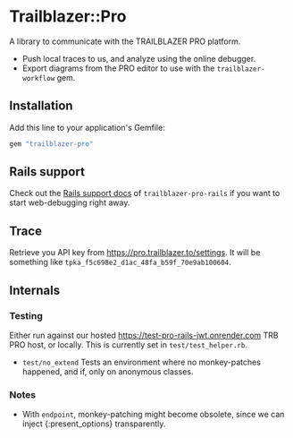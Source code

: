 # Trailblazer::Pro

A library to communicate with the TRAILBLAZER PRO platform.

* Push local traces to us, and analyze using the online debugger.
* Export diagrams from the PRO editor to use with the `trailblazer-workflow` gem.

## Installation

Add this line to your application's Gemfile:

```ruby
gem "trailblazer-pro"
```

## Rails support

Check out the [Rails support docs](https://trailblazer.to/2.1/docs/pro) of `trailblazer-pro-rails` if you want to start web-debugging right away.

## Trace

Retrieve you API key from https://pro.trailblazer.to/settings.
It will be something like `tpka_f5c698e2_d1ac_48fa_b59f_70e9ab100604`.

## Internals

### Testing

Either run against our hosted https://test-pro-rails-jwt.onrender.com TRB PRO host, or locally. This is currently set in `test/test_helper.rb`.


* `test/no_extend` Tests an environment where no monkey-patches happened, and if, only on anonymous classes.

### Notes

* With `endpoint`, monkey-patching might become obsolete, since we can inject {:present_options} transparently.
